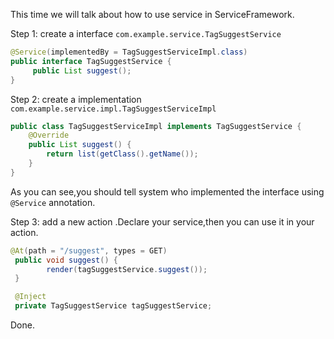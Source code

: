 This time we will talk about how to use service in ServiceFramework.

Step 1: create a interface `com.example.service.TagSuggestService`

```java
@Service(implementedBy = TagSuggestServiceImpl.class)
public interface TagSuggestService {
     public List suggest();
}
```

Step 2: create a implementation `com.example.service.impl.TagSuggestServiceImpl`

```java
public class TagSuggestServiceImpl implements TagSuggestService {
    @Override
    public List suggest() {
        return list(getClass().getName());
    }
}
```

As you can see,you should tell system who implemented the interface using `@Service`
annotation.

Step 3: add a new action .Declare your service,then you can use it in
your action.

```java
@At(path = "/suggest", types = GET)
 public void suggest() {
        render(tagSuggestService.suggest());
 }

 @Inject
 private TagSuggestService tagSuggestService;
```

Done.

